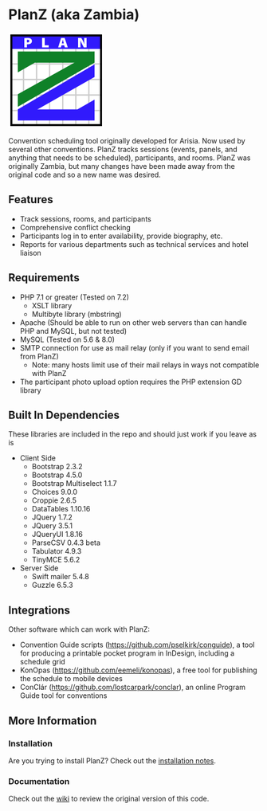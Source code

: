 # PlanZ (aka Zambia)

![PlanZ Logo](./webpages/images/Plan-Z-Logo-192.png)

Convention scheduling tool originally developed for Arisia. Now used by several other conventions.
PlanZ tracks sessions (events, panels, and anything that needs to be scheduled),
participants, and rooms.
PlanZ was originally Zambia, but many changes have been made away from the original code and so a
new name was desired.

## Features
* Track sessions, rooms, and participants
* Comprehensive conflict checking
* Participants log in to enter availability, provide biography, etc.
* Reports for various departments such as technical services and hotel liaison

## Requirements
* PHP 7.1 or greater (Tested on 7.2)
  * XSLT library
  * Multibyte library (mbstring)
* Apache (Should be able to run on other web servers than can handle PHP and MySQL, but not tested)
* MySQL (Tested on 5.6 & 8.0)
* SMTP connection for use as mail relay (only if you want to send email from PlanZ)
  * Note: many hosts limit use of their mail relays in ways not compatible with PlanZ
* The participant photo upload option requires the PHP extension GD library

## Built In Dependencies
These libraries are included in the repo and should just work if you leave as is
* Client Side
  * Bootstrap 2.3.2
  * Bootstrap 4.5.0
  * Bootstrap Multiselect 1.1.7
  * Choices 9.0.0
  * Croppie 2.6.5
  * DataTables 1.10.16
  * JQuery 1.7.2
  * JQuery 3.5.1
  * JQueryUI 1.8.16
  * ParseCSV 0.4.3 beta
  * Tabulator 4.9.3
  * TinyMCE 5.6.2
* Server Side
  * Swift mailer 5.4.8
  * Guzzle 6.5.3

## Integrations
Other software which can work with PlanZ:
* Convention Guide scripts (https://github.com/pselkirk/conguide), a tool for producing a printable pocket program in InDesign, including a schedule grid
* KonOpas (https://github.com/eemeli/konopas), a free tool for publishing the schedule to mobile devices
* ConClár (https://github.com/lostcarpark/conclar), an online Program Guide tool for conventions

## More Information

### Installation

Are you trying to install PlanZ? Check out the [installation notes](./Install/INSTALL.md).

### Documentation

Check out the [wiki](https://github.com/olszowka/Zambia/wiki) to review the original version of this code.

